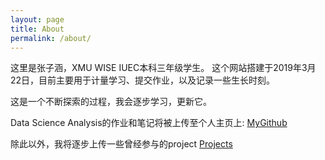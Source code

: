 ```yaml
---
layout: page
title: About
permalink: /about/
---
```


这里是张子涵，XMU WISE IUEC本科三年级学生。
这个网站搭建于2019年3月22日，目前主要用于计量学习、提交作业，以及记录一些生长时刻。

这是一个不断探索的过程，我会逐步学习，更新它。


Data Science Analysis的作业和笔记将被上传至个人主页上: [MyGithub](https://landbuland.github.io/)

除此以外，我将逐步上传一些曾经参与的project [Projects](https://landbuland.github.io/projects/)

